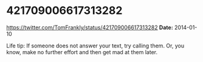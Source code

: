 # 421709006617313282
https://twitter.com/TomFrankly/status/421709006617313282
**Date:** 2014-01-10

Life tip: If someone does not answer your text, try calling them. Or, you know, make no further effort and then get mad at them later.
